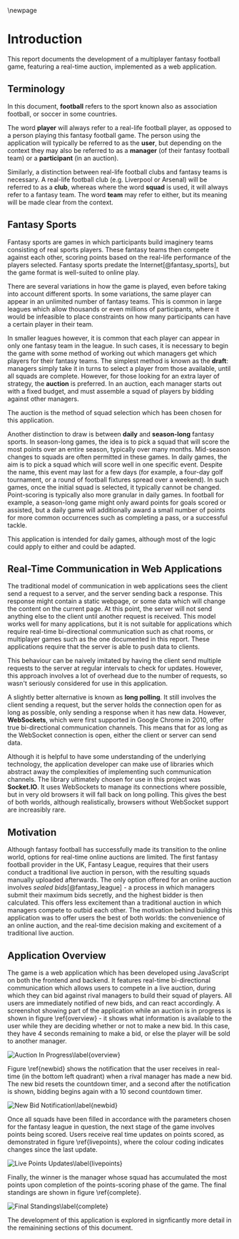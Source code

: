 \newpage

# Introduction

This report documents the development of a multiplayer fantasy football game, featuring a real-time auction, implemented as a web application.

## Terminology

In this document, **football** refers to the sport known also as association football, or soccer in some countries.

The word **player** will always refer to a real-life football player, as opposed to a person playing this fantasy football game. The person using the application will typically be referred to as the **user**, but depending on the context they may also be referred to as a **manager** (of their fantasy football team) or a **participant** (in an auction).

Similarly, a distinction between real-life football clubs and fantasy teams is necessary. A real-life football club (e.g. Liverpool or Arsenal) will be referred to as a **club**, whereas where the word **squad** is used, it will always refer to a fantasy team. The word **team** may refer to either, but its meaning will be made clear from the context.

## Fantasy Sports

Fantasy sports are games in which participants build imaginery teams consisting of real sports players. These fantasy teams then compete against each other, scoring points based on the real-life performance of the players selected. Fantasy sports predate the Internet[@fantasy_sports], but the game format is well-suited to online play.

There are several variations in how the game is played, even before taking into account different sports. In some variations, the same player can appear in an unlimited number of fantasy teams. This is common in large leagues which allow thousands or even millions of participants, where it would be infeasible to place constraints on how many participants can have a certain player in their team.

In smaller leagues however, it is common that each player can appear in only one fantasy team in the league. In such cases, it is necessary to begin the game with some method of working out which managers get which players for their fantasy teams. The simplest method is known as the **draft**: managers simply take it in turns to select a player from those available, until all squads are complete. However, for those looking for an extra layer of strategy, the **auction** is preferred. In an auction, each manager starts out with a fixed budget, and must assemble a squad of players by bidding against other managers.

The auction is the method of squad selection which has been chosen for this application.

Another distinction to draw is between **daily** and **season-long** fantasy sports. In season-long games, the idea is to pick a squad that will score the most points over an entire season, typically over many months. Mid-season changes to squads are often permitted in these games. In daily games, the aim is to pick a squad which will score well in one specific event. Despite the name, this event may last for a few days (for example, a four-day golf tournament, or a round of football fixtures spread over a weekend). In such games, once the initial squad is selected, it typically cannot be changed. Point-scoring is typically also more granular in daily games. In football for example, a season-long game might only award points for goals scored or assisted, but a daily game will additionally award a small number of points for more common occurrences such as completing a pass, or a successful tackle.

This application is intended for daily games, although most of the logic could apply to either and could be adapted.

## Real-Time Communication in Web Applications

The traditional model of communication in web applications sees the client send a request to a server, and the server sending back a response. This response might contain a static webpage, or some data which will change the content on the current page. At this point, the server will not send anything else to the client until another request is received. This model works well for many applications, but it is not suitable for applications which require real-time bi-directional communication such as chat rooms, or multiplayer games such as the one documented in this report. These applications require that the server is able to push data to clients.

This behaviour can be naively imitated by having the client send multiple requests to the server at regular intervals to check for updates. However, this approach involves a lot of overhead due to the number of requests, so wasn't seriously considered for use in this application.

A slightly better alternative is known as **long polling**. It still involves the client sending a request, but the server holds the connection open for as long as possible, only sending a response when it has new data. However, **WebSockets**, which were first supported in Google Chrome in 2010, offer true bi-directional communication channels. This means that for as long as the WebSocket connection is open, either the client or server can send data.

Although it is helpful to have some understanding of the underlying technology, the application developer can make use of libraries which abstract away the complexities of implementing such communication channels. The library ultimately chosen for use in this project was **Socket.IO**. It uses WebSockets to manage its connections where possible, but in very old browsers it will fall back on long polling. This gives the best of both worlds, although realistically, browsers without WebSocket support are increasibly rare.

## Motivation

Although fantasy football has successfully made its transition to the online world, options for real-time online auctions are limited. The first fantasy football provider in the UK, Fantasy League, requires that their users conduct a traditional live auction in person, with the resulting squads manually uploaded afterwards. The only option offered for an online auction involves *sealed bids*[@fantasy_league] - a process in which managers submit their maximum bids secretly, and the highest bidder is then calculated. This offers less excitement than a traditional auction in which managers compete to outbid each other. The motivation behind building this application was to offer users the best of both worlds: the convenience of an online auction, and the real-time decision making and excitement of a traditional live auction.

## Application Overview

The game is a web application which has been developed using JavaScript on both the frontend and backend. It features real-time bi-directional communication which allows users to compete in a live auction, during which they can bid against rival managers to build their squad of players. All users are immediately notified of new bids, and can react accordingly. A screenshot showing part of the application while an auction is in progress is shown in figure \ref{overview} - it shows what information is available to the user while they are deciding whether or not to make a new bid. In this case, they have 4 seconds remaining to make a bid, or else the player will be sold to another manager.

![Auction In Progress\label{overview}](./img/overview.png)

Figure \ref{newbid} shows the notification that the user receives in real-time (in the bottom left quadrant) when a rival manager has made a new bid. The new bid resets the countdown timer, and a second after the notification is shown, bidding begins again with a 10 second countdown timer.

![New Bid Notification\label{newbid}](./img/newbid.png)

Once all squads have been filled in accordance with the parameters chosen for the fantasy league in question, the next stage of the game involves points being scored. Users receive real time updates on points scored, as demonstrated in figure \ref{livepoints}, where the colour coding indicates changes since the last update.

![Live Points Updates\label{livepoints}](./img/livepoints.png)

Finally, the winner is the manager whose squad has accumulated the most points upon completion of the points-scoring phase of the game. The final standings are shown in figure \ref{complete}.

![Final Standings\label{complete}](./img/complete.png)

The development of this application is explored in signficantly more detail in the remainining sections of this document.
